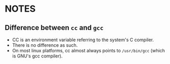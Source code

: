 # NOTES

## Difference between `cc` and `gcc`

- CC is an environment variable referring to the system's C compiler.
- There is no difference as such.
- On most linux platforms, cc almost always points to `/usr/bin/gcc` (which is GNU's gcc compiler).
